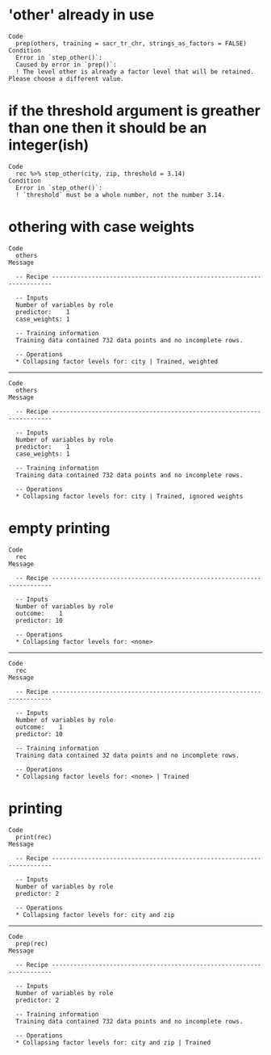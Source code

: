 # 'other' already in use

    Code
      prep(others, training = sacr_tr_chr, strings_as_factors = FALSE)
    Condition
      Error in `step_other()`:
      Caused by error in `prep()`:
      ! The level other is already a factor level that will be retained. Please choose a different value.

# if the threshold argument is greather than one then it should be an integer(ish)

    Code
      rec %>% step_other(city, zip, threshold = 3.14)
    Condition
      Error in `step_other()`:
      ! `threshold` must be a whole number, not the number 3.14.

# othering with case weights

    Code
      others
    Message
      
      -- Recipe ----------------------------------------------------------------------
      
      -- Inputs 
      Number of variables by role
      predictor:    1
      case_weights: 1
      
      -- Training information 
      Training data contained 732 data points and no incomplete rows.
      
      -- Operations 
      * Collapsing factor levels for: city | Trained, weighted

---

    Code
      others
    Message
      
      -- Recipe ----------------------------------------------------------------------
      
      -- Inputs 
      Number of variables by role
      predictor:    1
      case_weights: 1
      
      -- Training information 
      Training data contained 732 data points and no incomplete rows.
      
      -- Operations 
      * Collapsing factor levels for: city | Trained, ignored weights

# empty printing

    Code
      rec
    Message
      
      -- Recipe ----------------------------------------------------------------------
      
      -- Inputs 
      Number of variables by role
      outcome:    1
      predictor: 10
      
      -- Operations 
      * Collapsing factor levels for: <none>

---

    Code
      rec
    Message
      
      -- Recipe ----------------------------------------------------------------------
      
      -- Inputs 
      Number of variables by role
      outcome:    1
      predictor: 10
      
      -- Training information 
      Training data contained 32 data points and no incomplete rows.
      
      -- Operations 
      * Collapsing factor levels for: <none> | Trained

# printing

    Code
      print(rec)
    Message
      
      -- Recipe ----------------------------------------------------------------------
      
      -- Inputs 
      Number of variables by role
      predictor: 2
      
      -- Operations 
      * Collapsing factor levels for: city and zip

---

    Code
      prep(rec)
    Message
      
      -- Recipe ----------------------------------------------------------------------
      
      -- Inputs 
      Number of variables by role
      predictor: 2
      
      -- Training information 
      Training data contained 732 data points and no incomplete rows.
      
      -- Operations 
      * Collapsing factor levels for: city and zip | Trained

